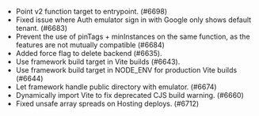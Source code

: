 - Point v2 function target to entrypoint. (#6698)
- Fixed issue where Auth emulator sign in with Google only shows default tenant. (#6683)
- Prevent the use of pinTags + minInstances on the same function, as the features are not mutually compatible (#6684)
- Added force flag to delete backend (#6635).
- Use framework build target in Vite builds (#6643).
- Use framework build target in NODE_ENV for production Vite builds (#6644)
- Let framework handle public directory with emulator. (#6674)
- Dynamically import Vite to fix deprecated CJS build warning. (#6660)
- Fixed unsafe array spreads on Hosting deploys. (#6712)
